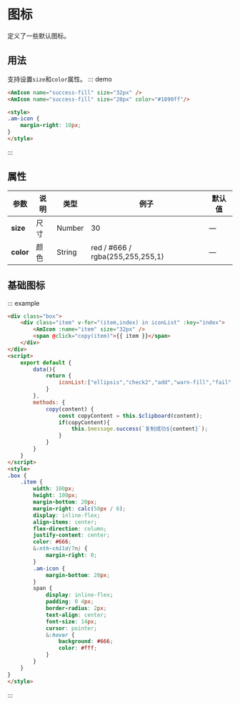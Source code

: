 # 图标
定义了一些默认图标。

## 用法
支持设置`size`和`color`属性。
::: demo
```html
<AmIcon name="success-fill" size="32px" />
<AmIcon name="success-fill" size="28px" color="#1890ff"/>

<style>
.am-icon {
    margin-right: 10px;
}
</style>
```
:::

## 属性
| 参数       | 说明        | 类型       | 例子         | 默认值   |
|---------- |------------ |---------- |-------------  |-------- |
| **size**  | 尺寸         | Number   |   30           |    —    |
| **color** | 颜色         | String   | red / #666 / rgba(255,255,255,1) |    —    |

## 基础图标
::: example
``` html
<div class="box">
    <div class="item" v-for="(item,index) in iconList" :key="index">
        <AmIcon :name="item" size="32px" />
        <span @click="copy(item)">{{ item }}</span>
    </div>
</div>
<script>
    export default {
        data(){
            return {
                iconList:["ellipsis","check2","add","warn-fill","fail","warn","success","success-fill","fail-fill","check","close","double-left","double-right","left","down","up","right","caret-left","caret-right","caret-bottom","caret-top","calendar"],
            }
        },
        methods: {
            copy(content) {
                const copyContent = this.$clipboard(content);
                if(copyContent){
                    this.$message.success(`复制成功${content}`);
                }
            }
        }
    }
</script>
<style>
.box {
    .item {
        width: 100px;
        height: 100px;
        margin-bottom: 20px;
        margin-right: calc(50px / 6);
        display: inline-flex;
        align-items: center;
        flex-direction: column;
        justify-content: center;
        color: #666;
        &:nth-child(7n) {
            margin-right: 0;
        }
        .am-icon {
            margin-bottom: 20px;
        }
        span {
            display: inline-flex;
            padding: 0 4px;
            border-radius: 2px;
            text-align: center;
            font-size: 14px;
            cursor: pointer;
            &:hover {
                background: #666;
                color: #fff;
            }
        }
    }
}
</style>
```
:::